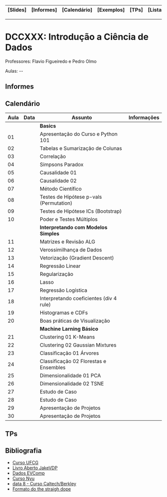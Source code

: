 | [Slides] | [Informes] | [Calendário] | [Exemplos] | [TPs] | [Listas] | [Bibliografia] |
|----------|------------|--------------|------------|-------|----------|----------------|
- - -

# DCCXXX: Introdução a Ciência de Dados

Professores: Flavio Figueiredo e Pedro Olmo

Aulas: --

## Informes

## Calendário

| Aula | Data     | **Assunto**                              | Informações  |
|------|----------|------------------------------------------|--------------|
|      |          | **Basics**                               |              |
| 01   |          | Apresentação do Curso e Python 101       |              |
| 02   |          | Tabelas e Sumarização de Colunas         |              |
| 03   |          | Correlação                               |              |
| 04   |          | Simpsons Paradox                         |              |
| 05   |          | Causalidade 01                           |              |
| 06   |          | Causalidade 02                           |              |
| 07   |          | Método Científico                        |              |
| 08   |          | Testes de Hipótese p-vals (Permutation)  |              |
| 09   |          | Testes de Hipótese ICs (Bootstrap)       |              |
| 10   |          | Poder e Testes Múltiplos                 |              |
|      |          | **Interpretando com Modelos Simples**    |              |
| 11   |          | Matrizes e Revisão ALG                   |              |
| 12   |          | Verossimilhança de Dados                 |              |
| 13   |          | Vetorização (Gradient Descent)           |              |
| 14   |          | Regressão Linear                         |              |
| 15   |          | Regularização                            |              |
| 16   |          | Lasso                                    |              |
| 17   |          | Regressão Logística                      |              |
| 18   |          | Interpretando coeficientes (div 4 rule)  |              |
| 19   |          | Histogramas e CDFs                       |              |
| 20   |          | Boas práticas de Visualização            |              |
|      |          | **Machine Larning Básico**               |              |
| 21   |          | Clustering 01 K-Means                    |              |
| 22   |          | Clustering 02 Gaussian Mixtures          |              |
| 23   |          | Classificação 01 Árvores                 |              |
| 24   |          | Classificação 02 Florestas e Ensembles   |              |
| 25   |          | Dimensionalidade 01 PCA                  |              |
| 26   |          | Dimensionalidade 02 TSNE                 |              |
| 27   |          | Estudo de Caso                           |              |
| 28   |          | Estudo de Caso                           |              |
| 29   |          | Apresentação de Projetos                 |              |
| 30   |          | Apresentação de Projetos                 |              |

## TPs

## Bibliografia

- [Curso UFCG](https://github.com/nazareno/ciencia-de-dados-1)
- [Livro Aberto JakeVDP](https://github.com/jakevdp/PythonDataScienceHandbook)
- [Dados EVComp](https://github.com/flaviovdf/evcomp2018)
- [Curso Nyu](https://github.com/briandalessandro/DataScienceCourse)
- [data 8 - Curso Caltech/Berkley](http://data8.org/)
- [Formato do the straigh dope](https://github.com/zackchase/mxnet-the-straight-dope)
